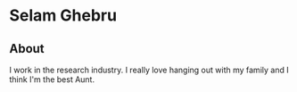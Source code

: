 # Selam Ghebru

## About

I work in the research industry. I really love hanging out with my family and I think I'm the best Aunt. 
